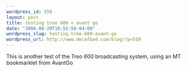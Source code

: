 ```yaml
--- 
wordpress_id: 559
layout: post
title: testing treo 600 + avant go
date: "2004-09-29T18:55:58-04:00"
wordpress_slug: testing-treo-600-avant-go
wordpress_url: http://www.decafbad.com/blog/?p=559
---
```

This is another test of the Treo 600 broadcasting system, using an MT bookmarklet from AvantGo
